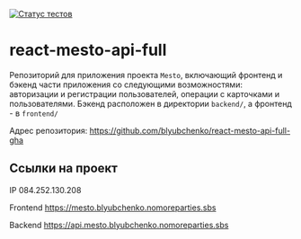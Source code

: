 [![Статус тестов](../../actions/workflows/tests.yml/badge.svg)](../../actions/workflows/tests.yml)

# react-mesto-api-full
Репозиторий для приложения проекта `Mesto`, включающий фронтенд и бэкенд части приложения со следующими возможностями: авторизации и регистрации пользователей, операции с карточками и пользователями. Бэкенд расположен в директории `backend/`, а фронтенд - в `frontend/`
  

Адрес репозитория: https://github.com/blyubchenko/react-mesto-api-full-gha

## Ссылки на проект

IP 084.252.130.208

Frontend https://mesto.blyubchenko.nomoreparties.sbs

Backend https://api.mesto.blyubchenko.nomoreparties.sbs

